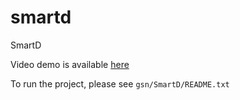 smartd
======

SmartD

Video demo is available [here](http://www.youtube.com/watch?v=ORnUrxPTdjs)

To run the project, please see <code>gsn/SmartD/README.txt</code>
